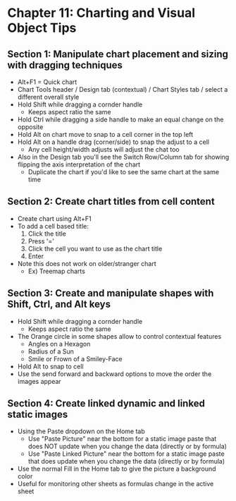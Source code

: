 # Chapter 11: Charting and Visual Object Tips

## Section 1: Manipulate chart placement and sizing with dragging techniques
* Alt+F1 = Quick chart
* Chart Tools header / Design tab (contextual) / Chart Styles tab / select a different overall style
* Hold Shift while dragging a cornder handle
  * Keeps aspect ratio the same
* Hold Ctrl while dragging a side handle to make an equal change on the opposite 
* Hold Alt on chart move to snap to a cell corner in the top left
* Hold Alt on a handle drag (corner/side) to snap the adjust to a cell
  * Any cell height/width adjusts will adjust the chat too
* Also in the Design tab you'll see the Switch Row/Column tab for showing flipping the axis interpretation of the chart
  * Duplicate the chart if you'd like to see the same chart at the same time

## Section 2: Create chart titles from cell content
* Create chart using Alt+F1
* To add a cell based title:
  1. Click the title
  2. Press '='
  3. Click the cell you want to use as the chart title
  4. Enter
* Note this does not work on older/stranger chart
  * Ex) Treemap charts

## Section 3: Create and manipulate shapes with Shift, Ctrl, and Alt keys
* Hold Shift while dragging a cornder handle
  * Keeps aspect ratio the same
* The Orange circle in some shapes allow to control contextual features
  * Angles on a Hexagon
  * Radius of a Sun
  * Smile or Frown of a Smiley-Face
* Hold Alt to snap to cell
* Use the send forward and backward options to move the order the images appear

## Section 4: Create linked dynamic and linked static images
* Using the Paste dropdown on the Home tab
  * Use "Paste Picture" near the bottom for a static image paste that does NOT update when you change the data (directly or by formula)
  * Use "Paste Linked Picture" near the bottom for a static image paste that does update when you change the data (directly or by formula)
* Use the normal Fill in the Home tab to give the picture a background color
* Useful for monitoring other sheets as formulas change in the active sheet
